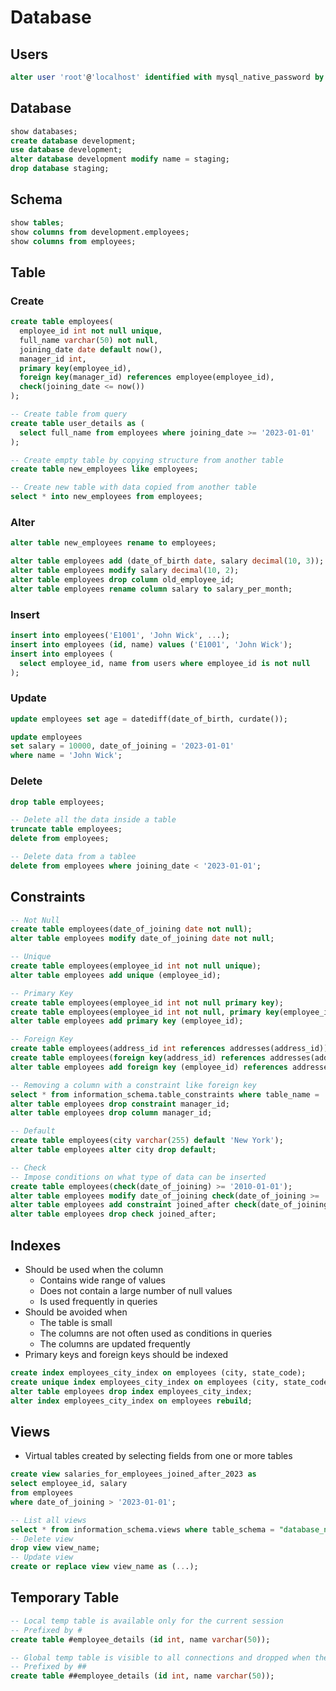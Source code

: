 # Database
## Users
```sql
alter user 'root'@'localhost' identified with mysql_native_password by 'new_password';
```

## Database
```sql
show databases;
create database development;
use database development;
alter database development modify name = staging;
drop database staging;
```

## Schema
```sql
show tables;
show columns from development.employees;
show columns from employees;
```

## Table
### Create
```sql
create table employees(
  employee_id int not null unique,
  full_name varchar(50) not null,
  joining_date date default now(),
  manager_id int,
  primary key(employee_id),
  foreign key(manager_id) references employee(employee_id),
  check(joining_date <= now())
);

-- Create table from query
create table user_details as (
  select full_name from employees where joining_date >= '2023-01-01'
);

-- Create empty table by copying structure from another table
create table new_employees like employees;

-- Create new table with data copied from another table
select * into new_employees from employees;
```

### Alter
```sql
alter table new_employees rename to employees;

alter table employees add (date_of_birth date, salary decimal(10, 3));
alter table employees modify salary decimal(10, 2);
alter table employees drop column old_employee_id;
alter table employees rename column salary to salary_per_month;
```

### Insert
```sql
insert into employees('E1001', 'John Wick', ...);
insert into employees (id, name) values ('E1001', 'John Wick');
insert into employees (
  select employee_id, name from users where employee_id is not null
);
```

### Update
```sql
update employees set age = datediff(date_of_birth, curdate());

update employees
set salary = 10000, date_of_joining = '2023-01-01'
where name = 'John Wick';
```

### Delete
```sql
drop table employees;

-- Delete all the data inside a table
truncate table employees;
delete from employees;

-- Delete data from a tablee
delete from employees where joining_date < '2023-01-01';
```

## Constraints
```sql
-- Not Null
create table employees(date_of_joining date not null);
alter table employees modify date_of_joining date not null;

-- Unique
create table employees(employee_id int not null unique);
alter table employees add unique (employee_id);

-- Primary Key
create table employees(employee_id int not null primary key);
create table employees(employee_id int not null, primary key(employee_id, full_name));
alter table employees add primary key (employee_id);

-- Foreign Key
create table employees(address_id int references addresses(address_id));
create table employees(foreign key(address_id) references addresses(address_id));
alter table employees add foreign key (employee_id) references addresses(address_id);

-- Removing a column with a constraint like foreign key
select * from information_schema.table_constraints where table_name = 'employees';
alter table employees drop constraint manager_id;
alter table employees drop column manager_id;

-- Default
create table employees(city varchar(255) default 'New York');
alter table employees alter city drop default;

-- Check
-- Impose conditions on what type of data can be inserted
create table employees(check(date_of_joining) >= '2010-01-01');
alter table employees modify date_of_joining check(date_of_joining >= '2010-01-01');
alter table employees add constraint joined_after check(date_of_joining >= '2010-01-01');
alter table employees drop check joined_after;
```

## Indexes
- Should be used when the column
  - Contains wide range of values
  - Does not contain a large number of null values
  - Is used frequently in queries
- Should be avoided when
  - The table is small
  - The columns are not often used as conditions in queries
  - The columns are updated frequently
- Primary keys and foreign keys should be indexed

```sql
create index employees_city_index on employees (city, state_code);
create unique index employees_city_index on employees (city, state_code);
alter table employees drop index employees_city_index;
alter index employees_city_index on employees rebuild;
```

## Views
- Virtual tables created by selecting fields from one or more tables

```sql
create view salaries_for_employees_joined_after_2023 as
select employee_id, salary
from employees
where date_of_joining > '2023-01-01';

-- List all views
select * from information_schema.views where table_schema = "database_name";
-- Delete view
drop view view_name;
-- Update view
create or replace view view_name as (...);
```

## Temporary Table
```sql
-- Local temp table is available only for the current session
-- Prefixed by #
create table #employee_details (id int, name varchar(50));

-- Global temp table is visible to all connections and dropped when the last connection is closed
-- Prefixed by ##
create table ##employee_details (id int, name varchar(50));
```
